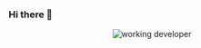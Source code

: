 ### Hi there 👋
<p align='center' style='margin: 16px 4px 8px;'>
    <img src="dev-working_rounded.gif" alt="working developer">
</p>
